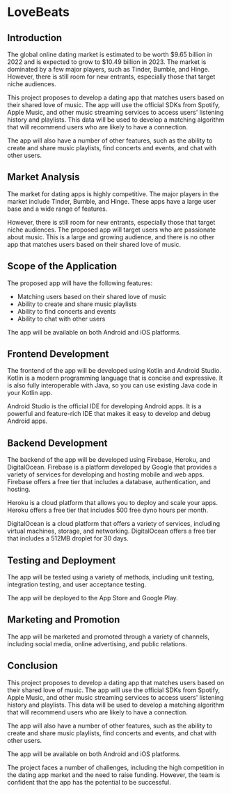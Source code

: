 # LoveBeats

## Introduction

The global online dating market is estimated to be worth $9.65 billion in 2022 and is expected to grow to $10.49 billion in 2023. The market is dominated by a few major players, such as Tinder, Bumble, and Hinge. However, there is still room for new entrants, especially those that target niche audiences.

This project proposes to develop a dating app that matches users based on their shared love of music. The app will use the official SDKs from Spotify, Apple Music, and other music streaming services to access users' listening history and playlists. This data will be used to develop a matching algorithm that will recommend users who are likely to have a connection.

The app will also have a number of other features, such as the ability to create and share music playlists, find concerts and events, and chat with other users.

## Market Analysis

The market for dating apps is highly competitive. The major players in the market include Tinder, Bumble, and Hinge. These apps have a large user base and a wide range of features.

However, there is still room for new entrants, especially those that target niche audiences. The proposed app will target users who are passionate about music. This is a large and growing audience, and there is no other app that matches users based on their shared love of music.

## Scope of the Application

The proposed app will have the following features:

- Matching users based on their shared love of music
- Ability to create and share music playlists
- Ability to find concerts and events
- Ability to chat with other users

The app will be available on both Android and iOS platforms.

## Frontend Development

The frontend of the app will be developed using Kotlin and Android Studio. Kotlin is a modern programming language that is concise and expressive. It is also fully interoperable with Java, so you can use existing Java code in your Kotlin app.

Android Studio is the official IDE for developing Android apps. It is a powerful and feature-rich IDE that makes it easy to develop and debug Android apps.

## Backend Development

The backend of the app will be developed using Firebase, Heroku, and DigitalOcean. Firebase is a platform developed by Google that provides a variety of services for developing and hosting mobile and web apps. Firebase offers a free tier that includes a database, authentication, and hosting.

Heroku is a cloud platform that allows you to deploy and scale your apps. Heroku offers a free tier that includes 500 free dyno hours per month.

DigitalOcean is a cloud platform that offers a variety of services, including virtual machines, storage, and networking. DigitalOcean offers a free tier that includes a 512MB droplet for 30 days.

## Testing and Deployment

The app will be tested using a variety of methods, including unit testing, integration testing, and user acceptance testing.

The app will be deployed to the App Store and Google Play.

## Marketing and Promotion

The app will be marketed and promoted through a variety of channels, including social media, online advertising, and public relations.

## Conclusion

This project proposes to develop a dating app that matches users based on their shared love of music. The app will use the official SDKs from Spotify, Apple Music, and other music streaming services to access users' listening history and playlists. This data will be used to develop a matching algorithm that will recommend users who are likely to have a connection.

The app will also have a number of other features, such as the ability to create and share music playlists, find concerts and events, and chat with other users.

The app will be available on both Android and iOS platforms.

The project faces a number of challenges, including the high competition in the dating app market and the need to raise funding. However, the team is confident that the app has the potential to be successful.
